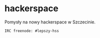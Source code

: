 hackerspace
===========

Pomysły na nowy hackerspace w Szczecinie.

```
IRC freenode: #lepszy-hss
```
